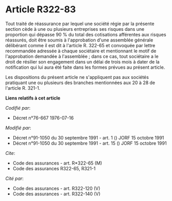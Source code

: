 # Article R322-83

Tout traité de réassurance par lequel une société régie par la présente section cède à une ou plusieurs entreprises ses
risques dans une proportion qui dépasse 90 % du total des cotisations afférentes aux risques réassurés, doit être soumis à
l'approbation d'une assemblée générale délibérant comme il est dit à l'article R. 322-65 et convoquée par lettre recommandée
adressée à chaque sociétaire et mentionnant le motif de l'approbation demandée à l'assemblée ; dans ce cas, tout sociétaire a
le droit de résilier son engagement dans un délai de trois mois à dater de la notification qui lui aura été faite dans les
formes prévues au présent article.

Les dispositions du présent article ne s'appliquent pas aux sociétés pratiquant une ou plusieurs des branches mentionnées aux
20 à 28 de l'article R. 321-1.

**Liens relatifs à cet article**

_Codifié par_:

  - Décret n°76-667 1976-07-16

_Modifié par_:

  - Décret n°91-1050 du 30 septembre 1991 - art. 1 () JORF 15 octobre 1991
  - Décret n°91-1050 du 30 septembre 1991 - art. 15 () JORF 15 octobre 1991

_Cite_:

  - Code des assurances - art. R*322-65 (M)
  - Code des assurances R322-65, R321-1

_Cité par_:

  - Code des assurances - art. R322-120 (V)
  - Code des assurances - art. R322-140 (V)
